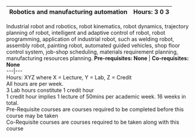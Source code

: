 **Robotics and manufacturing automation** | **Hours: 3 0 3**  
---|---  
Industrial robot and robotics, robot kinematics, robot dynamics, trajectory planning of robot, intelligent and adaptive control of robot, robot programming, application of industrial robot, such as welding robot, assembly robot, painting robot, automated guided vehicles, shop floor control system, job-shop scheduling, materials requirement planning, manufacturing resources planning. 
**Pre-requisites: None** | **Co-requisites: None**  
---|---  
Hours: XYZ where X = Lecture, Y = Lab, Z = Credit  
All hours are per week.  
3 Lab hours constitute 1 credit hour  
1 credit hour implies 1 lecture of 50mins per academic week. 16 weeks in total.  
Pre-Requisite courses are courses required to be completed before this course may be taken  
Co-Requisite courses are courses required to be taken along with this course
